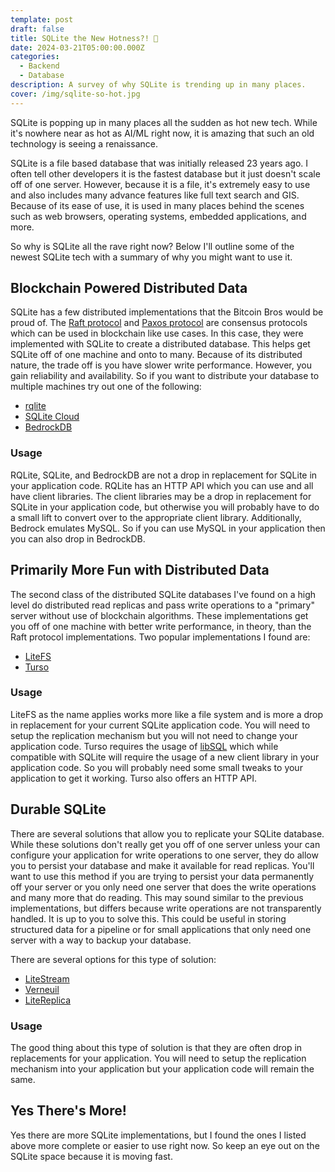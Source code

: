 ```yaml
---
template: post
draft: false
title: SQLite the New Hotness?! 🤔
date: 2024-03-21T05:00:00.000Z
categories:
  - Backend
  - Database
description: A survey of why SQLite is trending up in many places.
cover: /img/sqlite-so-hot.jpg
---
```

SQLite is popping up in many places all the sudden as hot new tech. While it's nowhere near as hot as AI/ML right now, it is amazing that such an old technology is seeing a renaissance.

SQLite is a file based database that was initially released 23 years ago. I often tell other developers it is the fastest database but it just doesn't scale off of one server. However, because it is a file, it's extremely easy to use and also includes many advance features like full text search and GIS. Because of its ease of use, it is used in many places behind the scenes such as web browsers, operating systems, embedded applications, and more.

So why is SQLite all the rave right now? Below I'll outline some of the newest SQLite tech with a summary of why you might want to use it.

## Blockchain Powered Distributed Data

SQLite has a few distributed implementations that the Bitcoin Bros would be proud of. The [Raft protocol](https://raft.github.io/) and [Paxos protocol](https://en.wikipedia.org/wiki/Paxos_(computer_science)) are consensus protocols which can be used in blockchain like use cases. In this case, they were implemented with SQLite to create a distributed database. This helps get SQLite off of one machine and onto to many. Because of its distributed nature, the trade off is you have slower write performance. However, you gain reliability and availability. So if you want to distribute your database to multiple machines try out one of the following:

- [rqlite](https://rqlite.io/)
- [SQLite Cloud](https://sqlitecloud.io/)
- [BedrockDB](https://bedrockdb.com/)

### Usage

RQLite, SQLite, and BedrockDB are not a drop in replacement for SQLite in your application code. RQLite has an HTTP API which you can use and all have client libraries. The client libraries may be a drop in replacement for SQLite in your application code, but otherwise you will probably have to do a small lift to convert over to the appropriate client library. Additionally, Bedrock emulates MySQL. So if you can use MySQL in your application then you can also drop in BedrockDB.

## Primarily More Fun with Distributed Data

The second class of the distributed SQLite databases I've found on a high level do distributed read replicas and pass write operations to a "primary" server without use of blockchain algorithms. These implementations get you off of one machine with better write performance, in theory, than the Raft protocol implementations. Two popular implementations I found are:

- [LiteFS](https://fly.io/docs/litefs/)
- [Turso](https://turso.tech/)

### Usage

LiteFS as the name applies works more like a file system and is more a drop in replacement for your current SQLite application code. You will need to setup the replication mechanism but you will not need to change your application code. Turso requires the usage of [libSQL](https://github.com/tursodatabase/libsql) which while compatible with SQLite will require the usage of a new client library in your application code. So you will probably need some small tweaks to your application to get it working. Turso also offers an HTTP API.

## Durable SQLite

There are several solutions that allow you to replicate your SQLite database. While these solutions don't really get you off of one server unless your can configure your application for write operations to one server, they do allow you to persist your database and make it available for read replicas. You'll want to use this method if you are trying to persist your data permanently off your server or you only need one server that does the write operations and many more that do reading. This may sound similar to the previous implementations, but differs because write operations are not transparently handled. It is up to you to solve this. This could be useful in storing structured data for a pipeline or for small applications that only need one server with a way to backup your database.

There are several options for this type of solution:

- [LiteStream](https://litestream.io/)
- [Verneuil](https://github.com/backtrace-labs/verneuil)
- [LiteReplica](https://litereplica.io/)

### Usage

The good thing about this type of solution is that they are often drop in replacements for your application. You will need to setup the replication mechanism into your application but your application code will remain the same.

## Yes There's More!

Yes there are more SQLite implementations, but I found the ones I listed above more complete or easier to use right now. So keep an eye out on the SQLite space because it is moving fast.
